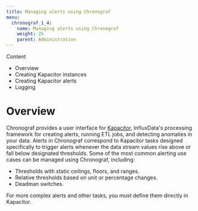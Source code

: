 ```yaml
---
title: Managing alerts using Chronograf
menu:
  chronograf_1_4:
    name: Managing alerts using Chronograf
    weight: 25
    parent: Administration
---
```


Content

* Overview
* Creating Kapacitor instances
* Creating Kapacitor alerts
* Logging



# Overview

Chronograf provides a user interface for [Kapacitor](/kapacitor/latest/), InfluxData's processing framework for creating alerts, running ETL jobs, and detecting anomalies in your data.
Alerts in Chronograf correspond to Kapacitor tasks designed specifically to
trigger alerts whenever the data stream values rise above or fall below
designated thresholds.
Some of the most common alerting use cases can be managed using Chronograf, including:

* Thresholds with static ceilings, floors, and ranges.
* Relative thresholds based on unit or percentage changes.
* Deadman switches.

For more complex alerts and other tasks, you must define them directly in Kapacitor.
